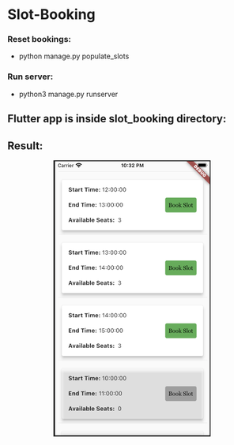 # Slot-Booking
### Reset bookings:
- python manage.py populate_slots
### Run server:
- python3 manage.py runserver

## Flutter app is inside slot_booking directory:
## Result:
<p align="center">
<img src="slot_booking/screenshots/booking.png" height="560" hspace="30">
</p>

